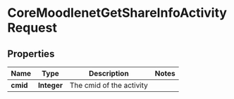 

# CoreMoodlenetGetShareInfoActivityRequest


## Properties

| Name | Type | Description | Notes |
|------------ | ------------- | ------------- | -------------|
|**cmid** | **Integer** | The cmid of the activity |  |



